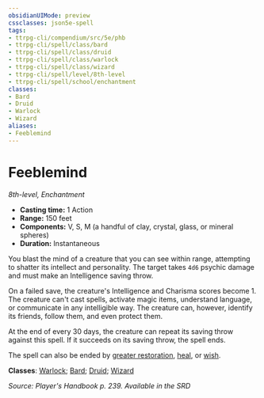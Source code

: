 ```yaml
---
obsidianUIMode: preview
cssclasses: json5e-spell
tags:
- ttrpg-cli/compendium/src/5e/phb
- ttrpg-cli/spell/class/bard
- ttrpg-cli/spell/class/druid
- ttrpg-cli/spell/class/warlock
- ttrpg-cli/spell/class/wizard
- ttrpg-cli/spell/level/8th-level
- ttrpg-cli/spell/school/enchantment
classes:
- Bard
- Druid
- Warlock
- Wizard
aliases:
- Feeblemind
---
```

# Feeblemind
*8th-level, Enchantment*  


- **Casting time:** 1 Action
- **Range:** 150 feet
- **Components:** V, S, M (a handful of clay, crystal, glass, or mineral spheres)
- **Duration:** Instantaneous

You blast the mind of a creature that you can see within range, attempting to shatter its intellect and personality. The target takes `4d6` psychic damage and must make an Intelligence saving throw.

On a failed save, the creature's Intelligence and Charisma scores become 1. The creature can't cast spells, activate magic items, understand language, or communicate in any intelligible way. The creature can, however, identify its friends, follow them, and even protect them.

At the end of every 30 days, the creature can repeat its saving throw against this spell. If it succeeds on its saving throw, the spell ends.

The spell can also be ended by [greater restoration](/CLI/spells/greater-restoration.md), [heal](/CLI/spells/heal.md), or [wish](/CLI/spells/wish.md).

**Classes**: [Warlock](/CLI/lists/list-spells-classes-warlock.md); [Bard](/CLI/lists/list-spells-classes-bard.md); [Druid](/CLI/lists/list-spells-classes-druid.md); [Wizard](/CLI/lists/list-spells-classes-wizard.md)

*Source: Player's Handbook p. 239. Available in the <span title='Systems Reference Document (5.1)'>SRD</span>*